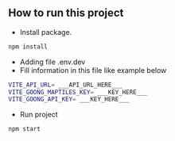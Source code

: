 ## How to run this project

- Install package.

```sh
npm install
```

- Adding file .env.dev
- Fill information in this file like example below

```sh
VITE_API_URL= ___API_URL_HERE___
VITE_GOONG_MAPTILES_KEY= ___KEY_HERE___
VITE_GOONG_API_KEY= ___KEY_HERE___
```

- Run project

```sh
npm start
```
